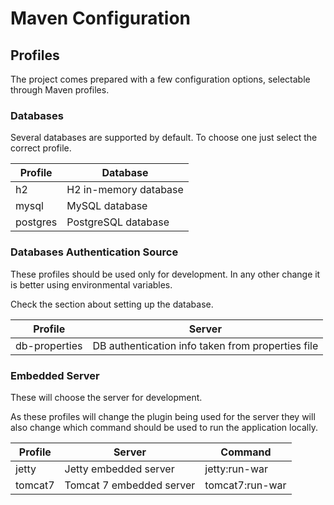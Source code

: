 # Maven Configuration

## Profiles

The project comes prepared with a few configuration options, selectable through Maven profiles.

### Databases

Several databases are supported by default. To choose one just select the correct profile.

| Profile  | Database              |
|----------|-----------------------|
| h2       | H2 in-memory database |
| mysql    | MySQL database        |
| postgres | PostgreSQL database   |

### Databases Authentication Source

These profiles should be used only for development. In any other change it is better using environmental variables.

Check the section about setting up the database.

| Profile       | Server                                            |
|---------------|---------------------------------------------------|
| db-properties | DB authentication info taken from properties file |

### Embedded Server

These will choose the server for development.

As these profiles will change the plugin being used for the server they will also change which command should be used to run the application locally.

| Profile  | Server                   | Command         |
|----------|--------------------------|-----------------|
| jetty    | Jetty embedded server    | jetty:run-war   |
| tomcat7  | Tomcat 7 embedded server | tomcat7:run-war |
